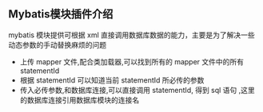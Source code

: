 ## Mybatis模块插件介绍 
 
mybatis 模块提供可根据 xml 直接调用数据库数据的能力，主要是为了解决一些动态参数的手动替换麻烦的问题

* 上传 mapper 文件,配合类加载器,可以找到所有的 mapper 文件中的所有 statementId
* 根据 statementId 可以知道当前 statementId 所必传的参数
* 传入必传参数,和数据库连接,可以直接调用 statementId, 得到 sql 语句 ,这里的数据库连接引用数据库模块的连接名

